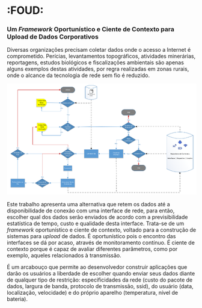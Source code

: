﻿# :FOUD: 
### Um *Framework* Oportunístico e Ciente de Contexto para Upload de Dados Corporativos


Diversas organizações precisam coletar dados onde o acesso a Internet é comprometido. Perícias, levantamentos topográficos, atividades minerárias, reportagens, estudos biológicos e fiscalizações ambientais são apenas alguns exemplos destas atividades, por regra realizadas em zonas rurais, onde o alcance da tecnologia de rede sem fio é reduzido.

![Roteiro](./roteiro.png)

Este trabalho apresenta uma alternativa que retem os dados até a disponibilidade de conexão com uma interface de rede, para então, escolher qual dos dados serão enviados de acordo com a previsibilidade estatística de tempo, custo e qualidade desta interface.  Trata-se de um *framework* oportunístico e ciente de contexto, voltado para a construção de sistemas para *upload* de dados. É oportunístico pois o encontro das interfaces se dá por acaso, através de monitoramento contínuo. É ciente de contexto porque é capaz de avaliar diferentes parâmetros, como por exemplo, aqueles relacionados à transmissão. 

É um arcabouço que permite ao desenvolvedor construir aplicações que darão os usuários a liberdade de escolher quando enviar seus dados diante de qualquer tipo de restrição: especificidades da rede (custo do pacote de dados, largura de banda, protocolo de transmissão, ssid), do usuário (data, localização, velocidade) e do próprio aparelho (temperatura, nível de bateria).




